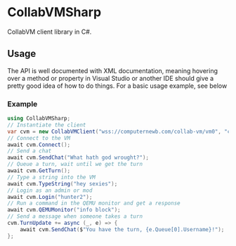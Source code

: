 # CollabVMSharp

CollabVM client library in C#.

## Usage
The API is well documented with XML documentation, meaning hovering over a method or property in Visual Studio or another IDE should give a pretty good idea of how to do things. For a basic usage example, see below

### Example

```cs
using CollabVMSharp;
// Instantiate the client
var cvm = new CollabVMClient("wss://computernewb.com/collab-vm/vm0", "cvmsharptest", "vm0b0t");
// Connect to the VM
await cvm.Connect();
// Send a chat
await cvm.SendChat("What hath god wrought?");
// Queue a turn, wait until we get the turn
await cvm.GetTurn();
// Type a string into the VM
await cvm.TypeString("hey sexies");
// Login as an admin or mod
await cvm.Login("hunter2");
// Run a command in the QEMU monitor and get a response
await cvm.QEMUMonitor("info block");
// Send a message when someone takes a turn
cvm.TurnUpdate += async (_, e) => {
    await cvm.SendChat($"You have the turn, {e.Queue[0].Username}!");
};
```
